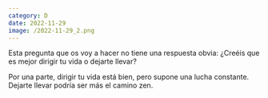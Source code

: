```yaml
--- 
category: D 
date: 2022-11-29 
image: /2022-11-29_2.png 
--- 
```


Esta pregunta que os voy a hacer no tiene una respuesta obvia: ¿Creéis que es mejor dirigir tu vida o dejarte llevar?

Por una parte, dirigir tu vida está bien, pero supone una lucha constante. Dejarte llevar podría ser  más el camino zen.